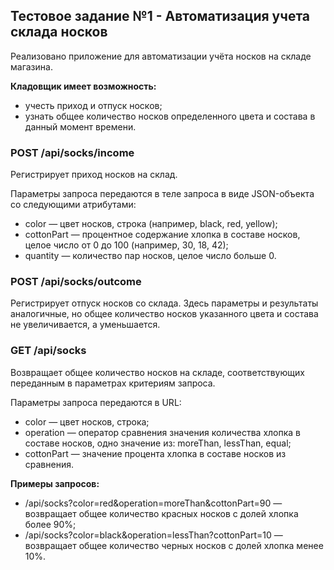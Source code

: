 ## Тестовое задание №1 - Автоматизация учета склада носков

Реализовано приложение для автоматизации учёта носков на складе магазина. 

**Кладовщик имеет возможность:**
* учесть приход и отпуск носков;
* узнать общее количество носков определенного цвета и состава в данный момент времени.

### POST /api/socks/income
Регистрирует приход носков на склад.

Параметры запроса передаются в теле запроса в виде JSON-объекта со следующими атрибутами:

* color — цвет носков, строка (например, black, red, yellow);
* cottonPart — процентное содержание хлопка в составе носков, целое число от 0 до 100 (например, 30, 18, 42);
* quantity — количество пар носков, целое число больше 0.

### POST /api/socks/outcome
Регистрирует отпуск носков со склада. Здесь параметры и результаты аналогичные, но общее количество носков указанного цвета и состава не увеличивается, а уменьшается.

### GET /api/socks
Возвращает общее количество носков на складе, соответствующих переданным в параметрах критериям запроса.

Параметры запроса передаются в URL:

* color — цвет носков, строка;
* operation — оператор сравнения значения количества хлопка в составе носков, одно значение из: moreThan, lessThan, equal;
* cottonPart — значение процента хлопка в составе носков из сравнения.

**Примеры запросов:**
* /api/socks?color=red&operation=moreThan&cottonPart=90 — возвращает общее количество красных носков с долей хлопка более 90%;
* /api/socks?color=black&operation=lessThan?cottonPart=10 — возвращает общее количество черных носков с долей хлопка менее 10%.
